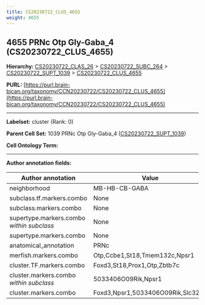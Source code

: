 ```yaml
---
title: CS20230722_CLUS_4655
weight: 4655
---
```

## 4655 PRNc Otp Gly-Gaba_4 (CS20230722_CLUS_4655)
<b>Hierarchy: </b>
[CS20230722_CLAS_26](../CS20230722_CLAS_26) >
[CS20230722_SUBC_264](../CS20230722_SUBC_264) >
[CS20230722_SUPT_1039](../CS20230722_SUPT_1039) >
[CS20230722_CLUS_4655](../CS20230722_CLUS_4655)

**PURL:** [https://purl.brain-bican.org/taxonomy/CCN20230722/CS20230722_CLUS_4655](https://purl.brain-bican.org/taxonomy/CCN20230722/CS20230722_CLUS_4655)

---


**Labelset:** cluster (Rank: 0)

**Parent Cell Set:** 1039 PRNc Otp Gly-Gaba_4 ([CS20230722_SUPT_1039](../CS20230722_SUPT_1039))



**Cell Ontology Term:** 

[MARKER GENES.]: #


---

[TRANSFERRED ANNOTATIONS.]: #


[AUTHOR ANNOTATION FIELDS.]: #


**Author annotation fields:**

| Author annotation | Value |
|-------------------|-------|
|neighborhood|MB-HB-CB-GABA|
|subclass.tf.markers.combo|None|
|subclass.markers.combo|None|
|supertype.markers.combo _within subclass_|None|
|supertype.markers.combo|None|
|anatomical_annotation|PRNc|
|merfish.markers.combo|Otp,Ccbe1,St18,Tmem132c,Npsr1|
|cluster.TF.markers.combo|Foxd3,St18,Prox1,Otp,Zbtb7c|
|cluster.markers.combo _within subclass_|5033406O09Rik,Npsr1|
|cluster.markers.combo|Foxd3,Npsr1,5033406O09Rik,Slc32a1|
